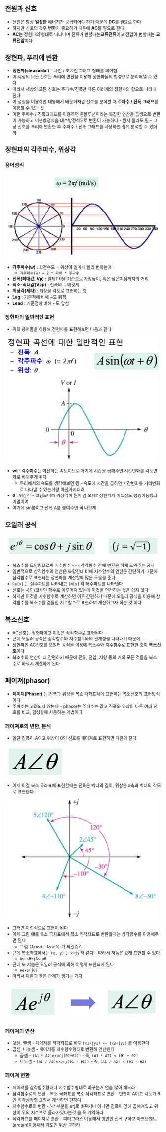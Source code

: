 ## 전원과 신호

- 전원은 항상 **일정한** 에너지가 공급되어야 하기 때문에 **DC**를 필요로 한다
- 하지만 신호의 경우 **변화**가 중요하기 때문에 **AC**를 필요로 한다
- **AC**는 정현파의 형태로 나타나며 전류가 변할때는**교류전류**이고 전압이 변할때는 **교류전압**이다

## 정현파, 푸리에 변환

- **정현파(sinusoidal)** - 사인 / 코사인 그래프 형태를 의미함
- 이 세상의 모든 신호는 푸리에 변환을 이용해 정현파들의 합성으로 분리해낼 수 있다
- 따라서 세상의 모든 신호는 주파수/진폭만 다른 여러개의 정현파의 합으로 나타내 진다
- 이 성질을 이용하면 데통에서 배운거처럼 신호를 분석할 때 **주파수 / 진폭 그래프**를 이용할 수 있는 것
- 이런 주파수 / 진폭그래프를 이용하면 콘볼루션이라는 복잡한 연산을 곱셈으로 변환이 가능하고 미분방정식을 대수방정식으로 변환이 가능하다 - 뭔지 몰라도 됨 - 그냥 신호를 푸리에 변환한 후 주파수 / 진폭 그래프를 사용하면 쉽게 분석할 수 있더라

## 정현파의 각주파수, 위상각

### 용어정리

![%E1%84%80%E1%85%AD%E1%84%85%E1%85%B2%20%E1%84%89%E1%85%B5%E1%86%AB%E1%84%92%E1%85%A9%20f0970b2e950244e989b21ea16c093d66/image1.png](microelectronics.spring.2021.cse.cnu.ac.kr/images/07_f0970b2e950244e989b21ea16c093d66/image1.png)

- **각주파수(w)** : 회전속도 = 위상이 얼마나 빨리 변하는가
	- `각주파수(w) = 2 * 파이 * 주파수`
- **진폭(최대값, Vp)** : 알제? 0을 기준으로 가장높이, 혹은 낮은지점까지의 거리
- **최소-최대값(Vpp)** : 진폭의 두배것제
- **위상각(세타)** : 위상을 각도로 표현하는 것
- **Lag** : 기준점에 비해 \~도 뒤짐
- **Lead** : 기준점에 비해 \~도 앞섬

### 정현파의 일반적인 표현

- 위의 용어들을 이용해 정현파를 표현해보면 다음과 같다

![%E1%84%80%E1%85%AD%E1%84%85%E1%85%B2%20%E1%84%89%E1%85%B5%E1%86%AB%E1%84%92%E1%85%A9%20f0970b2e950244e989b21ea16c093d66/image2.png](microelectronics.spring.2021.cse.cnu.ac.kr/images/07_f0970b2e950244e989b21ea16c093d66/image2.png)

- **wt** : 각주파수는 회전하는 속도이므로 거기에 시간을 곱해주면 시간변화를 각도변화로 바꿔주게 된다
	- 무리에서의 속도를 생각해보면 됨 - 속도에 시간을 곱하면 시간변화를 거리변화로 나타낼 수 있는거랑 마찬가지더라
- **θ** : 위상각 - 그림보니까 위상각이 뭔지 감 오제? 정현파가 어느정도 평행이동했냐 이말이여
- 여기에 sin붙이고 진폭 A를 붙여주면 딱 나오제

## 오일러 공식

![%E1%84%80%E1%85%AD%E1%84%85%E1%85%B2%20%E1%84%89%E1%85%B5%E1%86%AB%E1%84%92%E1%85%A9%20f0970b2e950244e989b21ea16c093d66/image3.png](microelectronics.spring.2021.cse.cnu.ac.kr/images/07_f0970b2e950244e989b21ea16c093d66/image3.png)

- 복소수를 도입함으로써 지수함수 <-> 삼각함수 간에 변환을 하게 도와주는 공식
- 일반적으로 삼각함수의 연산은 복합한데 비해 지수함수의 연산은 간단하기 때문에 삼각함수로 표현되는 정현파를 계산할때 많은 도움을 준다
- `Re[x]` 는 실수파트를 나타내고 `Im[x]` 이 허수파트를 나타낸다
- 신호는 사인/코사인 함수로 이루어져 있는데 이것을 연산하는 것은 쉽지 않다
- 하지만 이것을 지수함수로 계산하면 아주 간편하기 때문에 오일러 공식을 이용해 삼각함수를 복소수를 곁들인 지수함수로 표현하여 계산하고자 하는 것 이다

## 복소신호

- AC신호는 정현파이고 이것은 삼각함수로 표현된다
- 근데 오일러 공식은 삼각함수와 지수함수와의 관계성을 나타내기 때문에
- 정현파인 AC신호를 오일러 공식을 이용해 복소수와 지수함수로 표현한 것이 **복소신호**이다
- 복소수의 연산이 더 간편하기 때문에 전류, 전압, 저항 등의 거의 모든 것들을 복소수로 바꿔서 계산하게 된다

## 페이져(phasor)

- **페이져(Phasor)** 는 진폭과 위상을 복소 각좌표계에 표현하는 복소신호의 표현방식이다
- 주파수는 고려되지 않는다 - phasor는 주파수는 같고 진폭와 위상이 다른 여러 신호를 비교, 합성할때 사용하는 기법이다

### 페이져로의 변환, 분석

- 일단 진폭이 A이고 위상이 θ인 신호를 페이져로 표현하면 다음과 같다

![%E1%84%80%E1%85%AD%E1%84%85%E1%85%B2%20%E1%84%89%E1%85%B5%E1%86%AB%E1%84%92%E1%85%A9%20f0970b2e950244e989b21ea16c093d66/image4.png](microelectronics.spring.2021.cse.cnu.ac.kr/images/07_f0970b2e950244e989b21ea16c093d66/image4.png)

- 이제 이걸 복소 극좌표에 표현할때는 진폭은 벡터의 길이, 위상은 x축과 벡터의 각도로 표현한다

![%E1%84%80%E1%85%AD%E1%84%85%E1%85%B2%20%E1%84%89%E1%85%B5%E1%86%AB%E1%84%92%E1%85%A9%20f0970b2e950244e989b21ea16c093d66/image5.png](microelectronics.spring.2021.cse.cnu.ac.kr/images/07_f0970b2e950244e989b21ea16c093d66/image5.png)

- 그러면 이런식으로 표현이 된다
- 이제 그럼 얘를 복소 극좌표에서 복소 직각좌표로 변환할때는 삼각함수를 이용해주면 된다
	- 그럼 `(Acosθ, Asinθ)` 가 되겠쥬?
- 근데 복소좌표에서는 `(x, y)` 는 `x+jy` 와 같다 - 따라서 저놈은 요래 표현할 수 있다
	- `Acosθ+jAsinθ`
- 근데 또 저놈은 오일러 공식에 의해 이렇게 표현되게 된다
	- `Aexp(jθ)`
- 따라서 다음과 같은 관계가 생기는 거다

![%E1%84%80%E1%85%AD%E1%84%85%E1%85%B2%20%E1%84%89%E1%85%B5%E1%86%AB%E1%84%92%E1%85%A9%20f0970b2e950244e989b21ea16c093d66/image6.png](microelectronics.spring.2021.cse.cnu.ac.kr/images/07_f0970b2e950244e989b21ea16c093d66/image6.png)

### 페이져의 연산

- 덧셈, 뺼셈 - 페이져를 직각좌표로 바꿔 `(x1+jy1) +- (x2+jy2)` 를 이용한다
- 곱셈, 나눗셈 - 페이저를 지수함수형태로 변환해 연산한다
	- 곱셈 - `(A1 * A2)exp(j(θ1+θ2))` - 즉, `(A1 * A2) < (θ1 + θ2)`
	- 나눗셈 - `(A1 / A2)exp(j(θ1 - θ2))` - 즉, `(A1 / A2) < (θ1 - θ2)`

### 페이져 변환

- 페이져를 삼각함수형태나 지수함수형태로 바꾸는거 연습 많이 해노라
- 삼각함수로의 변환 - 복소 극좌표를 복소 직각좌표로 변환 - 빗변이 A이고 각도가 θ인 직각삼각형 그려서 계산하면 편하다
- 지수함수로의 변환 - ‘<‘ 부분을 e^j로 바꾸거나 아니면 진폭이 앞에 곱해져있고 위상이 위의 지수부로 올라가있다는것 을 꼭 기억하라
- 직각좌표를 페이저로 변환 - 피타고라스 이용해서 빗변인 진폭 구하고 아크탄젠트(arctan)이용해서 각도인 위상 구하라